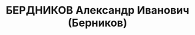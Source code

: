 ---
title: БЕРДНИКОВ Александр Иванович (Берников)
description: 'родился в 1883 - умер в 1959, в 1905 - 1920 член Союза социалистов-революционеров-максималистов,
  с 1920 член РКП(б)

  Послужной список

  1906\t арестован

  1918 - 1920\t кандидат в члены, член ВЦИК

  22.6.1923 - 2.1924\t заместитель заведующего Агитационно-пропагандистским отделом
  ЦК РКП(б)

  6.1923 - 2.1924\t заведующий Подотделом печати Агитационно-пропагандистского отдела
  ЦК РКП(б)

  \t в Редакционно-издательском подотделе ВЦИК

  7.1923 - 9.1924\t член коллегии Главного управления по делам литературы и издательств
  Народного комиссариата просвещения РСФСР

  03.09.1924\t заместитель заведующего Отделом печати ЦК РКП(б)

  1924\t заместитель заведующего Государственным издательством 

  1925 - \t председатель Всесоюзного комитета по делам печати 

  \t член Института советского строительства 

  4.1927 - \t заведующий Культурным отделом Радиопередачи '
---